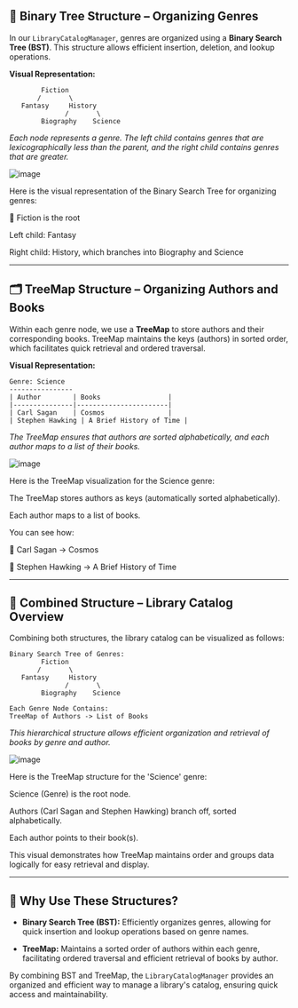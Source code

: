 ## 🌳 Binary Tree Structure – Organizing Genres

In our `LibraryCatalogManager`, genres are organized using a **Binary Search Tree (BST)**. This structure allows efficient insertion, deletion, and lookup operations.

**Visual Representation:**

```
        Fiction
       /       \
   Fantasy     History
              /       \
        Biography    Science
```

*Each node represents a genre. The left child contains genres that are lexicographically less than the parent, and the right child contains genres that are greater.*

![image](https://github.com/user-attachments/assets/ab2d5d14-ede1-452a-b553-79384cb393e4)

Here is the visual representation of the Binary Search Tree for organizing genres:

📘 Fiction is the root

Left child: Fantasy

Right child: History, which branches into Biography and Science

---

## 🗂️ TreeMap Structure – Organizing Authors and Books

Within each genre node, we use a **TreeMap** to store authors and their corresponding books. TreeMap maintains the keys (authors) in sorted order, which facilitates quick retrieval and ordered traversal.

**Visual Representation:**

```
Genre: Science
----------------
| Author        | Books                 |
|---------------|-----------------------|
| Carl Sagan    | Cosmos                |
| Stephen Hawking | A Brief History of Time |
```

*The TreeMap ensures that authors are sorted alphabetically, and each author maps to a list of their books.*

![image](https://github.com/user-attachments/assets/c3ef789e-79fe-4fcb-b0c3-2283bd36600a)

Here is the TreeMap visualization for the Science genre:

The TreeMap stores authors as keys (automatically sorted alphabetically).

Each author maps to a list of books.

You can see how:

📘 Carl Sagan → Cosmos

📘 Stephen Hawking → A Brief History of Time

---

## 🔄 Combined Structure – Library Catalog Overview

Combining both structures, the library catalog can be visualized as follows:

```
Binary Search Tree of Genres:
        Fiction
       /       \
   Fantasy     History
              /       \
        Biography    Science

Each Genre Node Contains:
TreeMap of Authors -> List of Books
```

*This hierarchical structure allows efficient organization and retrieval of books by genre and author.*


![image](https://github.com/user-attachments/assets/70aa625d-950c-4a2e-a5b8-9fb8e65248be)

Here is the TreeMap structure for the 'Science' genre:

Science (Genre) is the root node.

Authors (Carl Sagan and Stephen Hawking) branch off, sorted alphabetically.

Each author points to their book(s).

This visual demonstrates how TreeMap maintains order and groups data logically for easy retrieval and display.

---

## 🧠 Why Use These Structures?

* **Binary Search Tree (BST):** Efficiently organizes genres, allowing for quick insertion and lookup operations based on genre names.

* **TreeMap:** Maintains a sorted order of authors within each genre, facilitating ordered traversal and efficient retrieval of books by author.

By combining BST and TreeMap, the `LibraryCatalogManager` provides an organized and efficient way to manage a library's catalog, ensuring quick access and maintainability.


